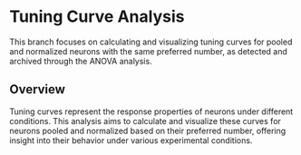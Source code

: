 # Tuning Curve Analysis

This branch focuses on calculating and visualizing tuning curves for pooled and normalized neurons with the same preferred number, as detected and archived through the ANOVA analysis.

## Overview
Tuning curves represent the response properties of neurons under different conditions. This analysis aims to calculate and visualize these curves for neurons pooled and normalized based on their preferred number, offering insight into their behavior under various experimental conditions.
